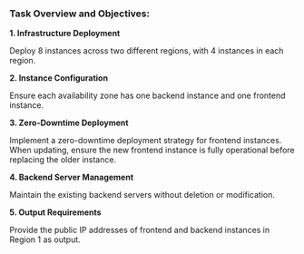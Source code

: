 ### Task Overview and Objectives:


**1. Infrastructure Deployment**

Deploy 8 instances across two different regions, with 4 instances in each region.

**2. Instance Configuration**

Ensure each availability zone has one backend instance and one frontend instance.

**3. Zero-Downtime Deployment**

Implement a zero-downtime deployment strategy for frontend instances. When updating, ensure the new frontend instance is fully operational before replacing the older instance.

**4. Backend Server Management**

Maintain the existing backend servers without deletion or modification.

**5. Output Requirements**

Provide the public IP addresses of frontend and backend instances in Region 1 as output.
